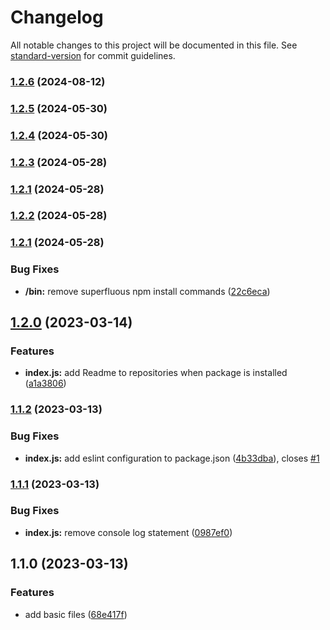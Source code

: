 # Changelog

All notable changes to this project will be documented in this file. See [standard-version](https://github.com/conventional-changelog/standard-version) for commit guidelines.

### [1.2.6](https://github.com/clickwithclark/clark-pack/compare/v1.2.5...v1.2.6) (2024-08-12)

### [1.2.5](https://github.com/clickwithclark/clark-pack/compare/v1.2.4...v1.2.5) (2024-05-30)

### [1.2.4](https://github.com/clickwithclark/clark-pack/compare/v1.2.3...v1.2.4) (2024-05-30)

### [1.2.3](https://github.com/clickwithclark/clark-pack/compare/v1.2.2...v1.2.3) (2024-05-28)

### [1.2.1](https://github.com/clickwithclark/clark-pack/compare/v1.2.2...v1.2.1) (2024-05-28)

### [1.2.2](https://github.com/clickwithclark/clark-pack/compare/v1.2.1...v1.2.2) (2024-05-28)

### [1.2.1](https://github.com/clickwithclark/clark-pack/compare/v1.2.0...v1.2.1) (2024-05-28)


### Bug Fixes

* **/bin:** remove superfluous npm install commands ([22c6eca](https://github.com/clickwithclark/clark-pack/commit/22c6eca2718ed2ca2d388fa12b7dfb145600af51))

## [1.2.0](https://github.com/clickwithclark/clark-pack/compare/v1.1.2...v1.2.0) (2023-03-14)


### Features

* **index.js:** add Readme to repositories when package is installed ([a1a3806](https://github.com/clickwithclark/clark-pack/commit/a1a3806d6e7f01befcd55a9c553b4982ddced7fe))

### [1.1.2](https://github.com/clickwithclark/clark-pack/compare/v1.1.1...v1.1.2) (2023-03-13)


### Bug Fixes

* **index.js:** add eslint configuration to package.json ([4b33dba](https://github.com/clickwithclark/clark-pack/commit/4b33dbad3aed72a66313dbd0e18128ce269b075e)), closes [#1](https://github.com/clickwithclark/clark-pack/issues/1)

### [1.1.1](https://github.com/clickwithclark/clark-pack/compare/v1.1.0...v1.1.1) (2023-03-13)


### Bug Fixes

* **index.js:** remove console log statement ([0987ef0](https://github.com/clickwithclark/clark-pack/commit/0987ef071a773999de5e77550b408b9a77cda001))

## 1.1.0 (2023-03-13)


### Features

* add basic files ([68e417f](https://github.com/clickwithclark/clark-pack/commit/68e417f9985838d40d27207b8698708859403c22))
